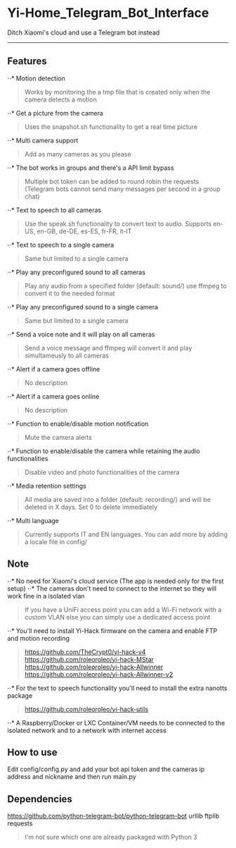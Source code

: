 # Yi-Home_Telegram_Bot_Interface
Ditch Xiaomi's cloud and use a Telegram bot instead
***
## Features
⋅⋅* Motion detection
> Works by monitoring the a tmp file that is created only when the camera detects a motion

⋅⋅* Get a picture from the camera
> Uses the snapshot.sh functionality to get a real time picture

⋅⋅* Multi camera support
> Add as many cameras as you please

⋅⋅* The bot works in groups and there's a API limit bypass
> Multiple bot token can be added to round robin the requests (Telegram bots cannot send many messages per second in a group chat)

⋅⋅* Text to speech to all cameras
> Use the speak.sh functionality to convert text to audio. Supports en-US, en-GB, de-DE, es-ES, fr-FR, it-IT

⋅⋅* Text to speech to a single camera
> Same but limited to a single camera

⋅⋅* Play any preconfigured sound to all cameras
> Play any audio from a specified folder (default: sound/) use ffmpeg to convert it to the needed format

⋅⋅* Play any preconfigured sound to a single camera
> Same but limited to a single camera

⋅⋅* Send a voice note and it will play on all cameras
> Send a voice message and ffmpeg will convert it and play simultameusly to all cameras

⋅⋅* Alert if a camera goes offline
> No description

⋅⋅* Alert if a camera goes online
> No description

⋅⋅* Function to enable/disable motion notification
> Mute the camera alerts

⋅⋅* Function to enable/disable the camera while retaining the audio functionalities
> Disable video and photo functionalities of the camera

⋅⋅* Media retention settings
> All media are saved into a folder (default: recording/) and will be deleted in X days. Set 0 to delete immediately

⋅⋅* Multi language
> Currently supports IT and EN languages. You can add more by adding a locale file in config/


## Note
⋅⋅* No need for Xiaomi's cloud service (The app is needed only for the first setup)
⋅⋅* The cameras don't need to connect to the internet so they will work fine in a isolated vlan
> If you have a UniFi access point you can add a Wi-Fi network with a custom VLAN else you can simply use a dedicated access point

⋅⋅* You'll need to install Yi-Hack firmware on the camera and enable FTP and motion recording
> https://github.com/TheCrypt0/yi-hack-v4
> https://github.com/roleoroleo/yi-hack-MStar
> https://github.com/roleoroleo/yi-hack-Allwinner
> https://github.com/roleoroleo/yi-hack-Allwinner-v2

⋅⋅* For the text to speech functionality you'll need to install the extra nanotts package
> https://github.com/roleoroleo/yi-hack-utils

⋅⋅* A Raspberry/Docker or LXC Container/VM needs to be connected to the isolated network and to a network with internet access


## How to use
Edit config/config.py and add your bot api token and the cameras ip address and nickname and then run main.py

## Dependencies
https://github.com/python-telegram-bot/python-telegram-bot
urllib
ftplib
requests
> I'm not sure which one are already packaged with Python 3
